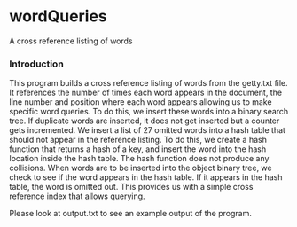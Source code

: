 # wordQueries
A cross reference listing of words

<h3> Introduction </h3>

This program builds a cross reference listing of words from the getty.txt file. It references the number of times each word appears in the document, the line number and position where each word appears allowing us to make specific word queries. To do this, we insert these words into a binary search tree. If duplicate words are inserted, it does not get inserted but a counter gets incremented. We insert a list of 27 omitted words into a hash table that should not appear in the reference listing. To do this, we create a hash function that returns a hash of a key, and insert the word into the hash location inside the hash table. The hash function does not produce any collisions. When words are to be inserted into the object binary tree, we check to see if the word appears in the hash table. If it appears in the hash table, the word is omitted out. This provides us with a simple cross reference index that allows querying.

Please look at output.txt to see an example output of the program.
